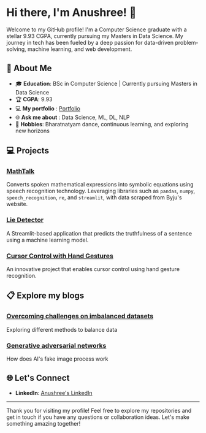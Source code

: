 # Hi there, I'm Anushree! 👋

Welcome to my GitHub profile! I'm a Computer Science graduate with a stellar 9.93 CGPA, currently pursuing my Masters in Data Science. My journey in tech has been fueled by a deep passion for data-driven problem-solving, machine learning, and web development.

## 🌟 About Me

- 🎓 **Education**: BSc in Computer Science | Currently pursuing Masters in Data Science
- 🏆 **CGPA**: 9.93
- 💻 **My portfolio** :  [Portfolio](https://anushree-b.github.io./)
- 🌐 **Ask me about** : Data Science, ML, DL, NLP
- 💃 **Hobbies**: Bharatnatyam dance, continuous learning, and exploring new horizons


## 💻 Projects

### [MathTalk](https://github.com/Anushree-B/mathtalk)
Converts spoken mathematical expressions into symbolic equations using speech recognition technology. Leveraging libraries such as `pandas`, `numpy`, `speech_recognition`, `re`, and `streamlit`, with data scraped from Byju's website.

### [Lie Detector](https://github.com/Anushree-B/lie-detector)
A Streamlit-based application that predicts the truthfulness of a sentence using a machine learning model.

### [Cursor Control with Hand Gestures](https://github.com/Anushree-B/Cursor-control---mini-project)
An innovative project that enables cursor control using hand gesture recognition.

## 📋 Explore my blogs

### [Overcoming challenges on imbalanced datasets](https://medium.com/@anushreebhuskute/overcoming-challenges-in-imbalanced-datasets-6a1494d08f55)
Exploring different methods to balance data

### [Generative adversarial networks](https://medium.com/@anushreebhuskute/generative-adversarial-networks-the-science-behind-real-or-fake-7bc1552f0098)
How does AI's fake image process work

## 🌐 Let's Connect

- **LinkedIn**: [Anushree's LinkedIn](https://www.linkedin.com/in/anushree-b/)

<!--## 📈 GitHub Stats

![Anushree's GitHub stats](https://github-readme-stats.vercel.app/api?username=Anushree-B&show_icons=true&theme=radical)

![GitHub Streak](https://github-readme-streak-stats.herokuapp.com/?user=Anushree-B&theme=radical)

![Top Langs](https://github-readme-stats.vercel.app/api/top-langs/?username=Anushree-B&layout=compact&theme=radical)
-->
---

Thank you for visiting my profile! Feel free to explore my repositories and get in touch if you have any questions or collaboration ideas. Let's make something amazing together!
